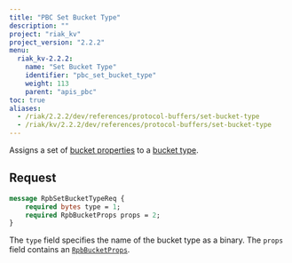 ```yaml
---
title: "PBC Set Bucket Type"
description: ""
project: "riak_kv"
project_version: "2.2.2"
menu:
  riak_kv-2.2.2:
    name: "Set Bucket Type"
    identifier: "pbc_set_bucket_type"
    weight: 113
    parent: "apis_pbc"
toc: true
aliases:
  - /riak/2.2.2/dev/references/protocol-buffers/set-bucket-type
  - /riak/kv/2.2.2/dev/references/protocol-buffers/set-bucket-type
---
```


Assigns a set of [bucket properties](/riak/kv/2.2.2/developing/api/protocol-buffers/set-bucket-props) to a
[bucket type](/riak/kv/2.2.2/developing/usage/bucket-types).

## Request

```protobuf
message RpbSetBucketTypeReq {
    required bytes type = 1;
    required RpbBucketProps props = 2;
}
```

The `type` field specifies the name of the bucket type as a binary. The
`props` field contains an [`RpbBucketProps`](/riak/kv/2.2.2/developing/api/protocol-buffers/get-bucket-props).
